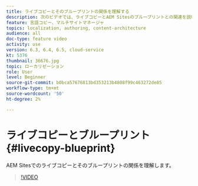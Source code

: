 ```yaml
---
title: ライブコピーとそのブループリントの関係を理解する
description: 次のビデオでは、ライブコピーとAEM Sitesのブループリントとの関連を説明します。
feature: 言語コピー、マルチサイトマネージャ
topics: localization, authoring, content-architecture
audience: all
doc-type: feature video
activity: use
version: 6.3, 6.4, 6.5, cloud-service
kt: 5376
thumbnail: 36676.jpg
topic: ローカリゼーション
role: User
level: Beginner
source-git-commit: b0bca57676813bd353213b4808f99c463272de85
workflow-type: tm+mt
source-wordcount: '50'
ht-degree: 2%

---
```



# ライブコピーとブループリント {#livecopy-blueprint}

AEM Sitesでのライブコピーとそのブループリントの関係を理解します。

>[!VIDEO](https://video.tv.adobe.com/v/36676?quality=12&learn=on)
